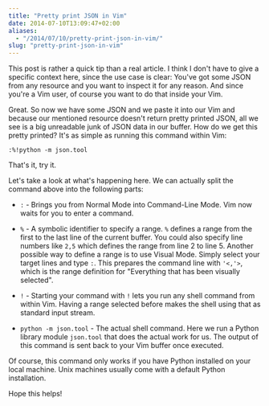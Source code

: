 ```yaml
---
title: "Pretty print JSON in Vim"
date: 2014-07-10T13:09:47+02:00
aliases:
  - "/2014/07/10/pretty-print-json-in-vim/"
slug: "pretty-print-json-in-vim"
---
```


This post is rather a quick tip than a real article. I think I don't have to give a specific context here, since the use case is clear: You've got some JSON from any resource and you want to inspect it for any reason. And since you're a Vim user, of course you want to do that inside your Vim.

Great. So now we have some JSON and we paste it into our Vim and because our mentioned resource doesn't return pretty printed JSON, all we see is a big unreadable junk of JSON data in our buffer. How do we get this pretty printed? It's as simple as running this command within Vim:

```vim
:%!python -m json.tool
```

That's it, try it.

Let's take a look at what's happening here. We can actually split the command above into the following parts:

- `:` - Brings you from Normal Mode into Command-Line Mode. Vim now waits for you to enter a command.

- `%` - A symbolic identifier to specify a range. `%` defines a range from the first to the last line of the current buffer. You could also specify line numbers like `2,5` which defines the range from line 2 to line 5. Another possible way to define a range is to use Visual Mode. Simply select your target lines and type `:`. This prepares the command line with `'<,'>`, which is the range definition for "Everything that has been visually selected".

- `!` - Starting your command with `!` lets you run any shell command from within Vim. Having a range selected before makes the shell using that as standard input stream.

- `python -m json.tool` - The actual shell command. Here we run a Python library module `json.tool` that does the actual work for us. The output of this command is sent back to your Vim buffer once executed.

Of course, this command only works if you have Python installed on your local machine. Unix machines usually come with a default Python installation.

Hope this helps!
